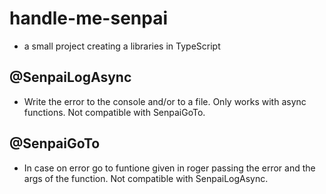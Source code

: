 # handle-me-senpai
- a small project creating a libraries in TypeScript

## @SenpaiLogAsync
- Write the error to the console and/or to a file. Only works with async functions. Not compatible with SenpaiGoTo.

## @SenpaiGoTo 
- In case on error go to funtione given in roger passing the error and the args of the function. Not compatible with SenpaiLogAsync.
